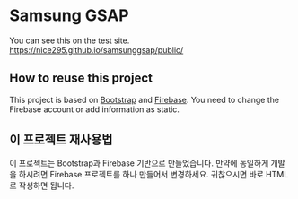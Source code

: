 Samsung GSAP
===
You can see this on the test site.
https://nice295.github.io/samsunggsap/public/

How to reuse this project
---
This project is based on [Bootstrap](https://getbootstrap.com) and [Firebase](https://firebase.google.com/). You need to change the Firebase account or add information as static.

이 프로젝트 재사용법
---
이 프로젝트는 Bootstrap과 Firebase 기반으로 만들었습니다.
만약에 동일하게 개발을 하시려면 Firebase 프로젝트를 하나 만들어서 변경하세요.
귀찮으시면 바로 HTML로 작성하면 됩니다.
